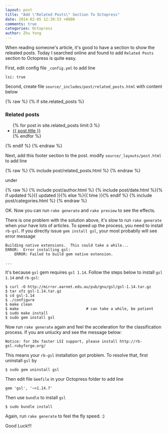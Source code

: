 ```yaml
---
layout: post
title: "Add \"Related Posts\" Section To Octopress"
date: 2014-02-05 12:39:53 +0800
comments: true
categories: Octopress
author: Zhu Yong
---
```


When reading someone's article, it's good to have a section to show the releated posts. Today I searched online and found to add `Related Posts` section to Octopress is quite easy. 

First, edit config file `_config.yml` to add line

    lsi: true

Second, create file `source/_includes/post/related_posts.html` with content below

{% raw %}
    {% if site.related_posts %}
      <h3>Related posts</h3>
      <ul class="posts">
      {% for post in site.related_posts limit:3 %}
        <li class="related">
          <a href="{{ root_url }}{{ post.url }}">{{ post.title }}</a>
        </li>
      {% endfor %}
      </ul>
    {% endif %}
{% endraw %}

<!-- more -->

Next, add this footer section to the post. modify `source/_layouts/post.html` to add line 

{% raw %}
    {% include post/related_posts.html %}
{% endraw %}

under 

{% raw %}
    {% include post/author.html %}
    {% include post/date.html %}{% if updated %}{{ updated }}{% else %}{{ time }}{% endif %}
    {% include post/categories.html %}
{% endraw %}

OK. Now you can run `rake generate` and `rake preview` to see the effects.

There is one problem with the solution above, it's slow to run `rake generate` when your have lots of articles. To speed up the process, you need to install `rb-gsl`. If you directly issue `gem install gsl`, your most probablly will see error message 

    Building native extensions.  This could take a while...
    ERROR:  Error installing gsl:
        ERROR: Failed to build gem native extension.
    
    ...

It's because `gsl` gem requires `gsl 1.14`. Follow the steps below to install `gsl 1.14` and `rb-gsl`:

    $ curl -O http://mirror.aarnet.edu.au/pub/gnu/gsl/gsl-1.14.tar.gz
    $ tar xfz gsl-1.14.tar.gz
    $ cd gsl-1.14
    $ ./configure
    $ make clean
    $ make                              # can take a while, be patient
    $ sudo make install
    $ sudo gem install gsl

Now run `rake generate` again and feel the acceleration for the classification process. If you are unlucky and see the message below:

    Notice: for 10x faster LSI support, please install http://rb-gsl.rubyforge.org/

This means your `rb-gsl` installation got problem. To resolve that, first uninstall `gsl` by 

    $ sudo gem uninstall gsl

Then edit file `Gemfile` in your Octopress folder to add line 

    gem 'gsl', '~>1.14.7'

Then use `bundle` to install `gsl`
 
    $ sudo bundle install

Again, run `rake generate` to feel the fly speed. :) 

Good Luck!!!